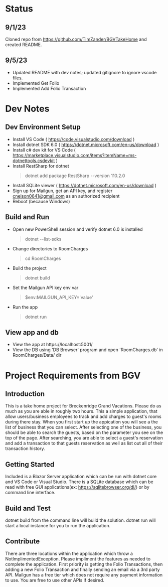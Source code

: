 # Status

## 9/1/23
Cloned repo from https://github.com/TimZander/BGVTakeHome and created README.

## 9/5/23
- Updated README with dev notes; updated gitignore to ignore vscode files.
- Implemented Get Folio
- Implemented Add Folio Transaction

# Dev Notes

## Dev Environment Setup
- Install VS Code ( https://code.visualstudio.com/download )
- Install dotnet SDK 6.0 ( https://dotnet.microsoft.com/en-us/download )
- Install c# dev kit for VS Code ( https://marketplace.visualstudio.com/items?itemName=ms-dotnettools.csdevkit )
- Install RestSharp for dotnet
  > dotnet add package RestSharp --version 110.2.0
- Install SQLite viewer ( https://dotnet.microsoft.com/en-us/download )
- Sign up for Mailgun, get an API key, and register cnelson0641@gmail.com as an authorized recipient
- Reboot (because Windows)

## Build and Run
- Open new PowerShell session and verify dotnet 6.0 is installed
  > dotnet --list-sdks
- Change directories to RoomCharges
  > cd RoomCharges
- Build the project
  > dotnet build
- Set the Mailgun API key env var
  > $env:MAILGUN_API_KEY='value'
- Run the app
  > dotnet run

## View app and db
- View the app at https://localhost:5001/
- View the DB using 'DB Browser' program and open 'RoomCharges.db' in RoomCharges/Data/ dir

# Project Requirements from BGV

## Introduction
This is a take home project for Breckenridge Grand Vacations. Please do as much as you are able in roughly two hours. This a simple application, that allow users/business employees to track and add charges to guest's rooms during there stay. When you first start up the appication you will see a the list of business that you can select. After selecting one of the business, you should be able to search the guests, based on the parameter you see on the top of the page. After searching, you are able to select a guest's reservation and add a transaction to that guests reservation as well as list out all of their transaction history.

## Getting Started
Included is a Blazor Server application which can be run with dotnet core and VS Code or Visual Studio.
There is a SQLite database which can be read with free GUI applications(ex: https://sqlitebrowser.org/dl/) or by command line interface.

## Build and Test
dotnet build from the command line will build the solution. dotnet run will start a local instance for you to run the application.

## Contribute
There are three locations within the application which throw a NotImplimentedException. Please impliment the features as needed to complete the application.
First priority is getting the Folio Transactions, then adding a new Folio Transaction and finally sending an email via a 3rd party API. Mailgun has a free tier which does not require any payment information to use. You are free to use other APIs if desired.
